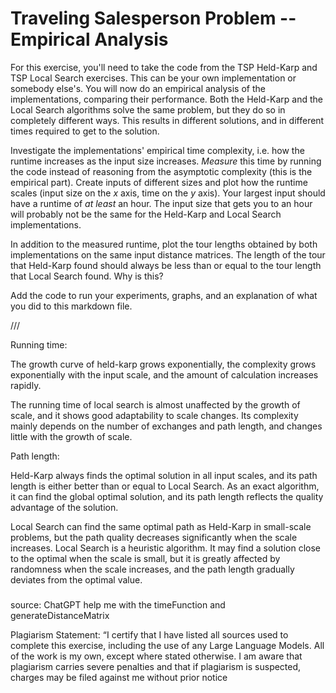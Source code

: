 # Traveling Salesperson Problem -- Empirical Analysis

For this exercise, you'll need to take the code from the TSP Held-Karp and TSP
Local Search exercises. This can be your own implementation or somebody else's.
You will now do an empirical analysis of the implementations, comparing their
performance. Both the Held-Karp and the Local Search algorithms solve the same
problem, but they do so in completely different ways. This results in different
solutions, and in different times required to get to the solution.

Investigate the implementations' empirical time complexity, i.e. how the runtime
increases as the input size increases. *Measure* this time by running the code
instead of reasoning from the asymptotic complexity (this is the empirical
part). Create inputs of different sizes and plot how the runtime scales (input
size on the $x$ axis, time on the $y$ axis). Your largest input should have a
runtime of *at least* an hour. The input size that gets you to an hour will
probably not be the same for the Held-Karp and Local Search implementations.

In addition to the measured runtime, plot the tour lengths obtained by both
implementations on the same input distance matrices. The length of the tour that
Held-Karp found should always be less than or equal to the tour length that
Local Search found. Why is this?

Add the code to run your experiments, graphs, and an explanation of what you did
to this markdown file.

///

Running time:

The growth curve of held-karp grows exponentially, the complexity grows exponentially with the input scale, and the amount of calculation increases rapidly.

The running time of local search is almost unaffected by the growth of scale, and it shows good adaptability to scale changes. Its complexity mainly depends on the number of exchanges and path length, and changes little with the growth of scale.

Path length:

Held-Karp always finds the optimal solution in all input scales, and its path length is either better than or equal to Local Search. As an exact algorithm, it can find the global optimal solution, and its path length reflects the quality advantage of the solution.

Local Search can find the same optimal path as Held-Karp in small-scale problems, but the path quality decreases significantly when the scale increases. Local Search is a heuristic algorithm. It may find a solution close to the optimal when the scale is small, but it is greatly affected by randomness when the scale increases, and the path length gradually deviates from the optimal value.

###

source: ChatGPT help me with the timeFunction and generateDistanceMatrix

Plagiarism Statement: “I certify that I have listed all sources used to complete this exercise, including the use of any Large Language Models. All of the work is my own, except where stated otherwise. I am aware that plagiarism carries severe penalties and that if plagiarism is suspected, charges may be filed against me without prior notice
